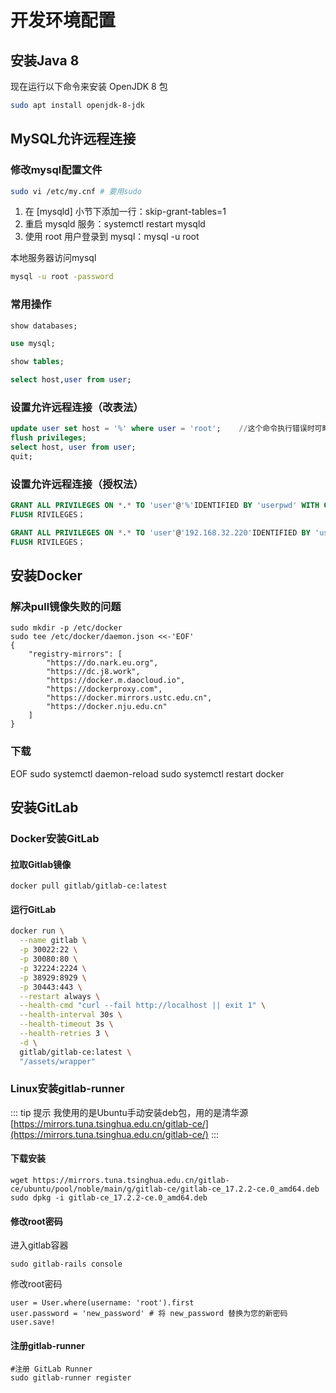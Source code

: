 # 开发环境配置

## 安装Java 8
现在运行以下命令来安装 OpenJDK 8 包
```sh
sudo apt install openjdk-8-jdk
```

## MySQL允许远程连接

### 修改mysql配置文件
```sh
sudo vi /etc/my.cnf # 要用sudo
```
1. 在 [mysqld] 小节下添加一行：skip-grant-tables=1
2. 重启 mysqld 服务：systemctl restart mysqld
3. 使用 root 用户登录到 mysql：mysql -u root

本地服务器访问mysql
```sh
mysql -u root -password
```
### 常用操作
```sql
show databases;

use mysql;

show tables;

select host,user from user;

```

### 设置允许远程连接（改表法）
```sql
update user set host = '%' where user = 'root';    //这个命令执行错误时可略过 
flush privileges;
select host, user from user;
quit;
```

### 设置允许远程连接（授权法）
```sql
GRANT ALL PRIVILEGES ON *.* TO 'user'@'%'IDENTIFIED BY 'userpwd' WITH GRANT OPTION;
FLUSH RIVILEGES；
```

```sql
GRANT ALL PRIVILEGES ON *.* TO 'user'@'192.168.32.220'IDENTIFIED BY 'userpwd' WITH GRANT OPTION;
FLUSH RIVILEGES；
```

## 安装Docker

### 解决pull镜像失败的问题
```
sudo mkdir -p /etc/docker
sudo tee /etc/docker/daemon.json <<-'EOF'
{
    "registry-mirrors": [
        "https://do.nark.eu.org",
        "https://dc.j8.work",
        "https://docker.m.daocloud.io",
        "https://dockerproxy.com",
        "https://docker.mirrors.ustc.edu.cn",
        "https://docker.nju.edu.cn"
    ]
}
```

### 下载
EOF
sudo systemctl daemon-reload
sudo systemctl restart docker


## 安装GitLab

### Docker安装GitLab

#### 拉取Gitlab镜像
``` sh#
docker pull gitlab/gitlab-ce:latest
```
#### 运行GitLab

``` sh
docker run \
  --name gitlab \
  -p 30022:22 \
  -p 30080:80 \
  -p 32224:2224 \
  -p 38929:8929 \
  -p 30443:443 \
  --restart always \
  --health-cmd "curl --fail http://localhost || exit 1" \
  --health-interval 30s \
  --health-timeout 3s \
  --health-retries 3 \
  -d \
  gitlab/gitlab-ce:latest \
  "/assets/wrapper"
```

### Linux安装gitlab-runner
::: tip 提示
我使用的是Ubuntu手动安装deb包，用的是清华源[https://mirrors.tuna.tsinghua.edu.cn/gitlab-ce/](https://mirrors.tuna.tsinghua.edu.cn/gitlab-ce/)
:::

#### 下载安装
```
wget https://mirrors.tuna.tsinghua.edu.cn/gitlab-ce/ubuntu/pool/noble/main/g/gitlab-ce/gitlab-ce_17.2.2-ce.0_amd64.deb
sudo dpkg -i gitlab-ce_17.2.2-ce.0_amd64.deb
```


#### 修改root密码

进入gitlab容器

```
sudo gitlab-rails console
```

修改root密码
```
user = User.where(username: 'root').first
user.password = 'new_password' # 将 new_password 替换为您的新密码
user.save!
```


#### 注册gitlab-runner
```
#注册 GitLab Runner
sudo gitlab-runner register
```

